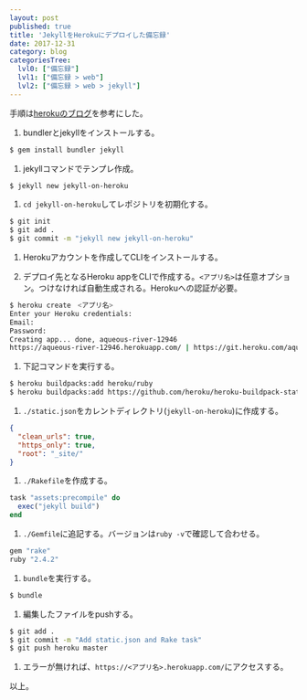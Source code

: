 ```yaml
---
layout: post
published: true
title: 'JekyllをHerokuにデプロイした備忘録'
date: 2017-12-31
category: blog
categoriesTree:
  lvl0: ["備忘録"]
  lvl1: ["備忘録 > web"]
  lvl2: ["備忘録 > web > jekyll"]
---
```

手順は[herokuのブログ][1]を参考にした。

1. bundlerとjekyllをインストールする。
~~~ sh
$ gem install bundler jekyll
~~~ 

1. jekyllコマンドでテンプレ作成。
~~~ sh
$ jekyll new jekyll-on-heroku
~~~ 

1. `cd jekyll-on-heroku`してレポジトリを初期化する。
~~~ sh
$ git init
$ git add .
$ git commit -m "jekyll new jekyll-on-heroku"
~~~ 

1. Herokuアカウントを作成してCLIをインストールする。

1. デプロイ先となるHeroku appをCLIで作成する。`<アプリ名>`は任意オプション。つけなければ自動生成される。Herokuへの認証が必要。
~~~ sh
$ heroku create　<アプリ名>
Enter your Heroku credentials:
Email:
Password:
Creating app... done, aqueous-river-12946
https://aqueous-river-12946.herokuapp.com/ | https://git.heroku.com/aqueous-river-12946.git
~~~ 

1. 下記コマンドを実行する。
~~~ sh
$ heroku buildpacks:add heroku/ruby
$ heroku buildpacks:add https://github.com/heroku/heroku-buildpack-static
~~~ 

1. `./static.json`をカレントディレクトリ(`jekyll-on-heroku`)に作成する。
~~~ json
{
  "clean_urls": true,
  "https_only": true,
  "root": "_site/"
}
~~~ 

1. `./Rakefile`を作成する。
~~~ rb
task "assets:precompile" do
  exec("jekyll build")
end
~~~ 

1. `./Gemfile`に追記する。バージョンは`ruby -v`で確認して合わせる。
~~~ sh
gem "rake"
ruby "2.4.2"
~~~ 

1. `bundle`を実行する。
~~~ sh
$ bundle
~~~ 

1. 編集したファイルをpushする。
~~~ sh
$ git add .
$ git commit -m "Add static.json and Rake task"
$ git push heroku master
~~~ 

1. エラーが無ければ、`https://<アプリ名>.herokuapp.com/`にアクセスする。

以上。

[1]:https://blog.heroku.com/jekyll-on-heroku
